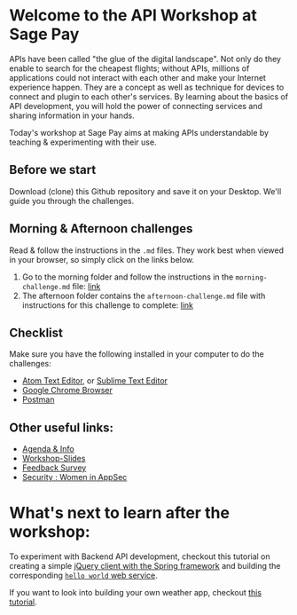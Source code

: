 # Welcome to the API Workshop at Sage Pay
APIs have been called "the glue of the digital landscape". Not only do they enable to search for the cheapest flights; without APIs, millions of applications could not interact with each other and make your Internet experience happen. They are a concept as well as technique for devices to connect and plugin to each other's services. By learning about the basics of API development, you will hold the power of connecting services and sharing information in your hands.

Today's workshop at Sage Pay aims at making APIs understandable by teaching & experimenting with their use.

## Before we start
Download (clone) this Github repository and save it on your Desktop. We'll guide you through the challenges.

## Morning & Afternoon challenges
Read & follow the instructions in the `.md` files. They work best when viewed in your browser, so simply click on the links below.
1. Go to the morning folder and follow the instructions in the `morning-challenge.md` file: [link](/morning-challenge/morning-challenge.md)
2. The afternoon folder contains the `afternoon-challenge.md` file with instructions for this challenge to complete: [link](/afternoon-challenge/afternoon-challenge.md)

## Checklist
Make sure you have the following installed in your computer to do the challenges:
* [Atom Text Editor](https://atom.io/), or [Sublime Text Editor](https://www.sublimetext.com/)
* [Google Chrome Browser](https://www.google.com/chrome/browser/desktop/)
* [Postman](https://www.getpostman.com/)


## Other useful links:
* [Agenda & Info ](http://sagepay-api-workshop.s3-website-eu-west-1.amazonaws.com/)
* [Workshop-Slides](https://docs.google.com/presentation/d/1xpoDAa8vM2hQdt9AeBPhAG0j6MjsfSCMOmN0YJSwon0/edit?usp=sharing)
* [Feedback Survey](https://api-workshop.typeform.com/to/Yj2mCx)
* [Security : Women in AppSec](https://www.owasp.org/index.php/Women_In_AppSec)

# What's next to learn after the workshop:
To experiment with Backend API development, checkout this tutorial on creating a simple [jQuery client with the Spring framework](https://spring.io/guides/gs/consuming-rest-jquery/) and building the corresponding [`hello world` web service](https://spring.io/guides/gs/rest-service/).

If you want to look into building your own weather app, checkout [this tutorial](https://codeburst.io/build-a-weather-website-in-30-minutes-with-node-js-express-openweather-a317f904897b).
